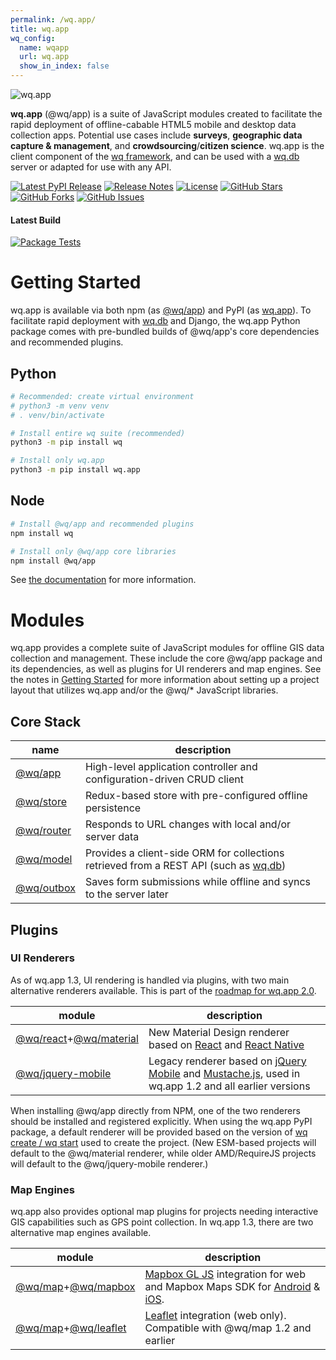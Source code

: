 ```yaml
---
permalink: /wq.app/
title: wq.app
wq_config:
  name: wqapp
  url: wq.app
  show_in_index: false
---
```


![wq.app](https://raw.github.com/wq/wq/master/images/256/wq.app.png)

**wq.app** (@wq/app) is a suite of JavaScript modules created to facilitate the rapid deployment of offline-cabable HTML5 mobile and desktop data collection apps.  Potential use cases include **surveys**, **geographic data capture & management**, and **crowdsourcing**/**citizen science**.  wq.app is the client component of the [wq framework], and can be used with a [wq.db] server or adapted for use with any API.

[![Latest PyPI Release](https://img.shields.io/pypi/v/wq.app.svg)](https://pypi.org/project/wq.app)
[![Release Notes](https://img.shields.io/github/release/wq/wq.app.svg)](https://github.com/wq/wq.app/releases)
[![License](https://img.shields.io/pypi/l/wq.app.svg)](../license.md)
[![GitHub Stars](https://img.shields.io/github/stars/wq/wq.app.svg)](https://github.com/wq/wq.app/stargazers)
[![GitHub Forks](https://img.shields.io/github/forks/wq/wq.app.svg)](https://github.com/wq/wq.app/network)
[![GitHub Issues](https://img.shields.io/github/issues/wq/wq.app.svg)](https://github.com/wq/wq.app/issues)

#### Latest Build

[![Package Tests](https://github.com/wq/wq.app/actions/workflows/test.yml/badge.svg)](https://github.com/wq/wq.app/actions/workflows/test.yml)

# Getting Started

wq.app is available via both npm (as [@wq/app](https://npmjs.com/package/@wq/app)) and PyPI (as [wq.app](https://pypi.org/project/wq.app)).  To facilitate rapid deployment with [wq.db] and Django, the wq.app Python package comes with pre-bundled builds of @wq/app's core dependencies and recommended plugins.

## Python
```bash
# Recommended: create virtual environment
# python3 -m venv venv
# . venv/bin/activate

# Install entire wq suite (recommended)
python3 -m pip install wq

# Install only wq.app
python3 -m pip install wq.app
```

## Node
```bash
# Install @wq/app and recommended plugins
npm install wq

# Install only @wq/app core libraries
npm install @wq/app
```

See [the documentation][setup] for more information.

# Modules

wq.app provides a complete suite of JavaScript modules for offline GIS data collection and management.  These include the core @wq/app package and its dependencies, as well as plugins for UI renderers and map engines.  See the notes in [Getting Started][setup] for more information about setting up a project layout that utilizes wq.app and/or the @wq/* JavaScript libraries.

## Core Stack

name | description
--|--
[@wq/app] | High-level application controller and configuration-driven CRUD client
[@wq/store] | Redux-based store with pre-configured offline persistence
[@wq/router] | Responds to URL changes with local and/or server data
[@wq/model] | Provides a client-side ORM for collections retrieved from a REST API (such as [wq.db])
[@wq/outbox] | Saves form submissions while offline and syncs to the server later

## Plugins
### UI Renderers

As of wq.app 1.3, UI rendering is handled via plugins, with two main alternative renderers available.  This is part of the [roadmap for wq.app 2.0](https://github.com/wq/wq.app/issues/111).

module | description
--|--
[@wq/react]+[@wq/material] | New Material Design renderer based on [React] and [React Native]
[@wq/jquery-mobile] | Legacy renderer based on [jQuery Mobile] and [Mustache.js], used in wq.app 1.2 and all earlier versions

When installing @wq/app directly from NPM, one of the two renderers should be installed and registered explicitly.  When using the wq.app PyPI package, a default renderer will be provided based on the version of [wq create / wq start][wq.create] used to create the project.  (New ESM-based projects will default to the @wq/material renderer, while older AMD/RequireJS projects will default to the @wq/jquery-mobile renderer.)

### Map Engines

wq.app also provides optional map plugins for projects needing interactive GIS capabilities such as GPS point collection.  In wq.app 1.3, there are two alternative map engines available.

module | description
--|--
[@wq/map]+[@wq/mapbox] | [Mapbox GL JS] integration for web and Mapbox Maps SDK for [Android][mapbox-android] & [iOS][mapbox-ios].
[@wq/map]+[@wq/leaflet] | [Leaflet] integration (web only).  Compatible with @wq/map 1.2 and earlier

[wq framework]: ../index.md
[wq.db]: ../wq.db/index.md
[wq.create]: ../wq.create/index.md
[setup]: ../overview/setup.md
 
[React]: https://reactjs.org/
[React Native]: https://reactnative.dev/
[jQuery Mobile]: http://jquerymobile.com
[Mustache.js]: https://mustache.github.com/
[Leaflet]: http://leafletjs.com
[Mapbox GL JS]: https://docs.mapbox.com/mapbox-gl-js/
[mapbox-android]: https://docs.mapbox.com/android/maps/overview/
[mapbox-ios]: https://docs.mapbox.com/ios-sdk/maps/overview/
 
[@wq/app]: ../@wq/app.md
[@wq/model]: ../@wq/model.md
[@wq/outbox]: ../@wq/outbox.md
[@wq/store]: ../@wq/store.md
[@wq/router]: ../@wq/router.md
[@wq/map]: ../@wq/map.md
[@wq/react]: ../@wq/react.md
[@wq/material]: ../@wq/material.md
[@wq/mapbox]: ../@wq/mapbox.md

[@wq/jquery-mobile]: https://github.com/wq/wq.app/tree/main/packages/jquery-mobile
[@wq/leaflet]: https://github.com/wq/wq.app/tree/main/packages/leaflet
